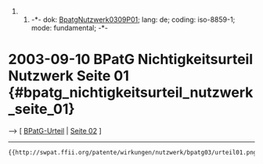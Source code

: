 1.  1.  -\*- dok:
        [BpatgNutzwerk0309P01](BpatgNutzwerk0309P01 "wikilink"); lang:
        de; coding: iso-8859-1; mode: fundamental; -\*-

# 2003-09-10 BPatG Nichtigkeitsurteil Nutzwerk Seite 01 {#bpatg_nichtigkeitsurteil_nutzwerk_seite_01}

\--\> \[ [ BPatG-Urteil](BpatgNutzwerk0309P01De "wikilink") \| [ Seite
02](BpatgNutzwerk0309P02De "wikilink") \]

------------------------------------------------------------------------

```{=mediawiki}
{{http://swpat.ffii.org/patente/wirkungen/nutzwerk/bpatg03/urteil01.png}}
```
